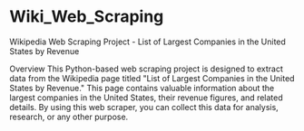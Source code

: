 # Wiki_Web_Scraping

Wikipedia Web Scraping Project - List of Largest Companies in the United States by Revenue

Overview
This Python-based web scraping project is designed to extract data from the Wikipedia page titled "List of Largest Companies in the United States by Revenue." This page contains valuable information about the largest companies in the United States, their revenue figures, and related details. By using this web scraper, you can collect this data for analysis, research, or any other purpose.
